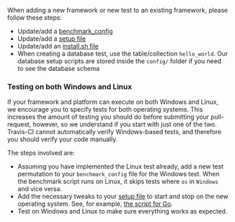 When adding a new framework or new test to an existing framework, please follow these steps:

* Update/add a [benchmark_config](/Codebase/Framework-Benchmark-Config-File)
* Update/add a [setup file](/Codebase/Framework-Setup-File)
* Update/add an [install.sh file](/Codebase/Framework-Install-File)
* When creating a database test, use the table/collection `hello_world`. Our database setup scripts are stored inside the `config/` folder if you need to see the database schema

### Testing on both Windows and Linux

If your framework and platform can execute on both Windows and Linux, we encourage you to specify tests for both operating systems.  This increases the amount of testing you should do before submitting your pull-request, however, so we understand if you start with just one of the two. Travis-CI cannot automatically verify Windows-based tests, and therefore you should verify your code manually. 

The steps involved are:

* Assuming you have implemented the Linux test already, add a new test permutation to your `benchmark_config` file for the Windows test.  When the benchmark script runs on Linux, it skips tests where `os` in `Windows` and vice versa. 
* Add the necessary tweaks to your [setup file](/Codebase/Framework-Setup-File) to start and stop on the new operating system.  See, for example, [the script for Go](https://github.com/TechEmpower/FrameworkBenchmarks/tree/master/frameworks/Go/go/setup.sh).
* Test on Windows and Linux to make sure everything works as expected.